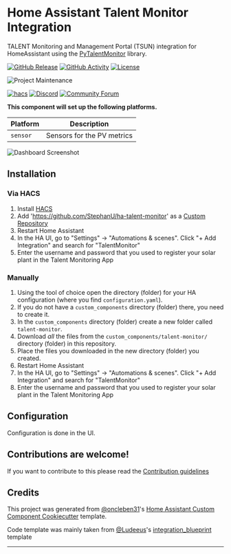 # Home Assistant Talent Monitor Integration

TALENT Monitoring and Management Portal (TSUN) integration for HomeAssistant using the [PyTalentMonitor](https://github.com/LenzGr/pytalent-monitor) library.

[![GitHub Release][releases-shield]][releases]
[![GitHub Activity][commits-shield]][commits]
[![License][license-shield]](LICENSE)

![Project Maintenance][maintenance-shield]

[![hacs][hacsbadge]][hacs]
[![Discord][discord-shield]][discord]
[![Community Forum][forum-shield]][forum]

**This component will set up the following platforms.**

| Platform       | Description                                                        |
| -------------- | ------------------------------------------------------------------ |
| `sensor`       | Sensors for the PV metrics                                         |

![Dashboard Screenshot][dashboard-screenshot]

## Installation

### Via HACS

1. Install [HACS](https://hacs.xyz/docs/setup/prerequisites/)
2. Add 'https://github.com/StephanU/ha-talent-monitor' as a [Custom Repository](https://hacs.xyz/docs/faq/custom_repositories)
3. Restart Home Assistant
4. In the HA UI, go to "Settings" -> "Automations & scenes". Click "+ Add Integration" and search for "TalentMonitor"
5. Enter the username and password that you used to register your solar plant in the Talent Monitoring App

### Manually

1. Using the tool of choice open the directory (folder) for your HA configuration (where you find `configuration.yaml`).
2. If you do not have a `custom_components` directory (folder) there, you need to create it.
3. In the `custom_components` directory (folder) create a new folder called `talent-monitor`.
4. Download _all_ the files from the `custom_components/talent-monitor/` directory (folder) in this repository.
5. Place the files you downloaded in the new directory (folder) you created.
6. Restart Home Assistant
7. In the HA UI, go to "Settings" -> "Automations & scenes". Click "+ Add Integration" and search for "TalentMonitor"
8. Enter the username and password that you used to register your solar plant in the Talent Monitoring App

## Configuration

Configuration is done in the UI.

## Contributions are welcome!

If you want to contribute to this please read the [Contribution guidelines](CONTRIBUTING.md)

## Credits

This project was generated from [@oncleben31](https://github.com/oncleben31)'s [Home Assistant Custom Component Cookiecutter](https://github.com/oncleben31/cookiecutter-homeassistant-custom-component) template.

Code template was mainly taken from [@Ludeeus](https://github.com/ludeeus)'s [integration_blueprint][integration_blueprint] template

---

[integration_blueprint]: https://github.com/custom-components/integration_blueprint
[black]: https://github.com/psf/black
[black-shield]: https://img.shields.io/badge/code%20style-black-000000.svg?style=for-the-badge
[commits-shield]: https://img.shields.io/github/commit-activity/y/stephanu/ha-talent-monitor.svg?style=for-the-badge
[commits]: https://github.com/stephanu/ha-talent-monitor/commits/main
[hacs]: https://hacs.xyz
[hacsbadge]: https://img.shields.io/badge/HACS-Custom-orange.svg?style=for-the-badge
[dashboard-screenshot]: DashboardScreenshot.png
[discord]: https://discord.gg/Qa5fW2R
[discord-shield]: https://img.shields.io/discord/330944238910963714.svg?style=for-the-badge
[forum-shield]: https://img.shields.io/badge/community-forum-brightgreen.svg?style=for-the-badge
[forum]: https://community.home-assistant.io/
[license-shield]: https://img.shields.io/github/license/stephanu/ha-talent-monitor.svg?style=for-the-badge
[maintenance-shield]: https://img.shields.io/badge/maintainer-%40stephanu-blue.svg?style=for-the-badge
[releases-shield]: https://img.shields.io/github/release/stephanu/ha-talent-monitor.svg?style=for-the-badge
[releases]: https://github.com/stephanu/ha-talent-monitor/releases
[user_profile]: https://github.com/stephanu
